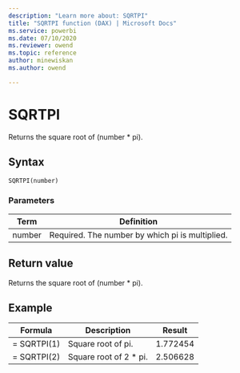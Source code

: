 ```yaml
---
description: "Learn more about: SQRTPI"
title: "SQRTPI function (DAX) | Microsoft Docs"
ms.service: powerbi 
ms.date: 07/10/2020
ms.reviewer: owend
ms.topic: reference
author: minewiskan
ms.author: owend

---
```

# SQRTPI

Returns the square root of (number * pi).  
  
## Syntax  
  
```dax
SQRTPI(number)  
```
  
### Parameters  
  
|Term|Definition|  
|--------|--------------|  
|number|Required. The number by which pi is multiplied.|  
  
## Return value

Returns the square root of (number * pi).  

## Example  
  
|Formula|Description|Result|  
|-----------|---------------|----------|  
|= SQRTPI(1)|Square root of pi.|1.772454|  
|= SQRTPI(2)|Square root of 2 * pi.|2.506628|  

